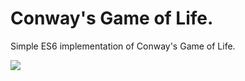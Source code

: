 # Conway's Game of Life.
Simple ES6 implementation of Conway's Game of Life.

![](https://i.imgur.com/GCvXv59.gif)
